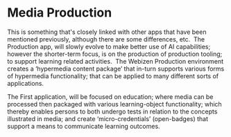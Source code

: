 # Media Production

This is something that's closely linked with other apps that have been mentioned previously, although there are some differences, etc.  The Production app, will slowly evolve to make better use of AI capabilities; however the shorter-term focus, is on the production of production tooling; to support learning related activities.  The Webizen Production environment creates a ‘hypermedia content package’ that in-turn supports various forms of hypermedia functionality; that can be applied to many different sorts of applications.  

The First application, will be focused on education; where media can be processed then packaged with various learning-object functionality; which thereby enables persons to both undergo tests in relation to the concepts illustrated in media; and create ‘micro-credentials’ (open-badges) that support a means to communicate learning outcomes.